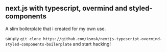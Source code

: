 ## next.js with typescript, overmind and styled-components

A slim boilerplate that i created for my own use.

simply `git clone https://github.com/ksmsk/nextjs-typescript-overmind-styled-components-boilerplate` and start hacking!
